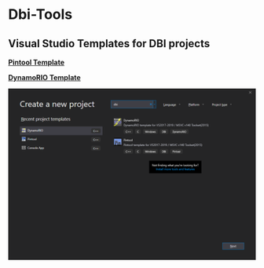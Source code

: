 # Dbi-Tools
 

## Visual Studio Templates for DBI projects

**[Pintool Template](VisualStudio-Templates/DynamoRIOTemplate/README.MD)**

**[DynamoRIO Template](VisualStudio-Templates/DynamoRIOTemplate/README.MD)**

<p align="center"><img src="VisualStudio-Templates/DynamoRIOTemplate/vs_templates.png" width="auto" height="auto"></p>